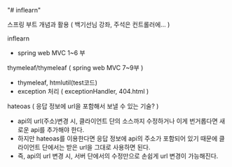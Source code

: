 "# inflearn" 

스프링 부트 개념과 활용 ( 백기선님 강좌, 주석은 컨트롤러에... )

inflearn

 - spring web MVC 1~6 부

thymeleaf/thymeleaf ( spring web MVC 7~9부 )
 - thymeleaf, htmlutil(test코드)
 - exception 처리 ( exceptionHandler, 404.html )

hateoas ( 응답 정보에 url을 포함해서 보낼 수 있는 기술? )
 - api의 url(주소)변경 시, 클라이언트 단의 소스까지 수정하거나 이게 번거롭다면 새로운 api를 추가해야 한다.
 - 하지만 hateoas를 이용한다면 응답 정보에 api의 주소가 포함되어 있기 때문에 클라이언트 단에서는 받은 url을 그대로 사용하면 된다.
 - 즉, api의 url 변경 시, 서버 단에서의 수정만으로 손쉽게 url 변경이 가능해진다.
